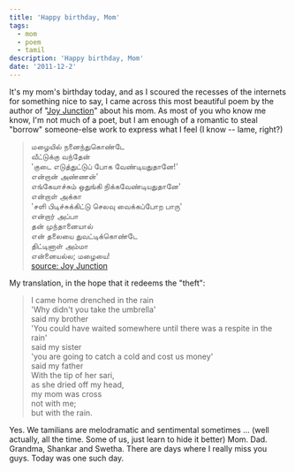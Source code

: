 ```yaml
---
title: 'Happy birthday, Mom'
tags:
  - mom
  - poem
  - tamil
description: 'Happy birthday, Mom'
date: '2011-12-2'
---
```


It's my mom's birthday today, and as I scoured the recesses of the internets for something nice to say, I came across this most beautiful poem by the author of  "[Joy Junction][0]" about his mom. As most of you who know me know, I'm not much of a poet, but I am enough of a romantic to steal "borrow" someone-else work to express what I feel (I know -- lame, right?)

> மழையில் நனைந்துகொண்டே  
> வீட்டுக்கு வந்தேன்  
> 'குடை எடுத்துட்டுப் போக வேண்டியதுதானே!'  
> என்றான் அண்ணன்'  
> எங்கேயாச்சும் ஒதுங்கி நிக்கவேண்டியதுதானே'  
> என்றாள் அக்கா  
> 'சளி பிடிச்சுக்கிட்டு செலவு வைக்கப்போற பாரு'  
> என்றார் அப்பா  
> தன் முந்தானையால்  
> என் தலையை துவட்டிக்கொண்டே  
> திட்டினாள் அம்மா  
> என்னையல்ல; மழையை!  
> [source: Joy Junction][1]

My translation, in the hope that it redeems the "theft":

> I came home drenched in the rain  
> 'Why didn't you take the umbrella'  
> said my brother  
> 'You could have waited somewhere until there was a respite in the rain'  
> said my sister  
> 'you are going to catch a cold and cost us money'  
> said my father  
> With the tip of her sari,  
> as she dried off my head,  
> my mom was cross  
> not with me;  
> but with the rain.

Yes. We tamilians are melodramatic and sentimental sometimes ... (well actually, all the time. Some of us, just learn to hide it better) Mom. Dad. Grandma, Shankar and Swetha. There are days where I really miss you guys. Today was one such day.


[0]: http://joyjunction.blogspot.com/
[1]: http://joyjunction.blogspot.com/2010/01/tamil-poem-about-mom.html